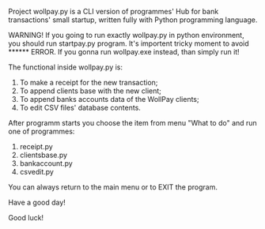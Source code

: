 Project wollpay.py is a CLI version of programmes' Hub for bank transactions' 
small startup, written fully with Python programming language.

WARNING!
If you going to run exactly wollpay.py in python environment, you should run 
startpay.py program. It's importent tricky moment to avoid ****** ERROR.
If you gonna run wollpay.exe instead, than simply run it!

The functional inside wollpay.py is:
1. To make a receipt for the new transaction;
2. To append clients base with the new client;
3. To append banks accounts data of the WollPay clients;
4. To edit CSV files' database contents.

After programm starts you choose the item from menu "What to do" 
and run one of programmes:
1. receipt.py
2. clientsbase.py
3. bankaccount.py
4. csvedit.py

You can always return to the main menu or to EXIT the program.

Have a good day!

Good luck!
